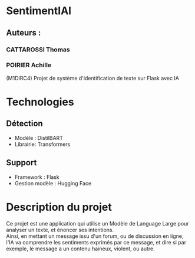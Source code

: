 # SentimentIAl
## Auteurs :
### CATTAROSSI Thomas
### POIRIER Achille
(M1DIRC4) Projet de système d'identification de texte sur Flask avec IA

# Technologies
## Détection
- Modèle : DistilBART
- Librairie: Transformers
## Support
- Framework : Flask
- Gestion modèle : Hugging Face

# Description du projet
Ce projet est une application qui utilise un Modèle de Language Large pour analyser un texte, et énoncer ses intentions.  
Ainsi, en mettant un message issu d'un forum, ou de discussion en ligne, l'IA va comprendre les sentiments exprimés par ce message, et dire si par exemple, le message a un contenu haineux, violent, ou autre.